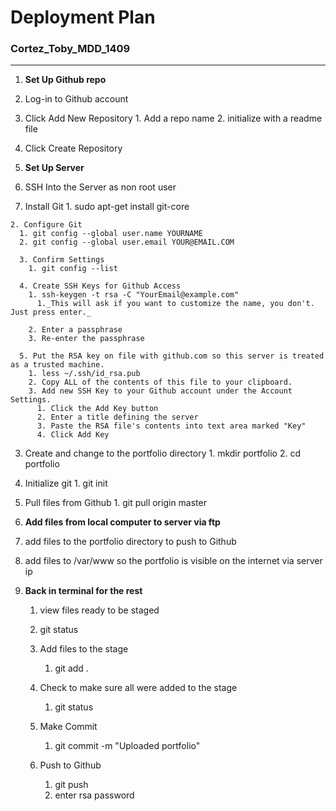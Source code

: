 # Deployment Plan
### Cortez_Toby_MDD_1409
---
1. **Set Up Github repo**
  1. Log-in to Github account
  
  2. Click Add New Repository
    1. Add a repo name
    2. initialize with a readme file
    
  3. Click Create Repository
	
2. **Set Up Server**
  1. SSH Into the Server as non root user
    
  2. Install Git
    1. sudo apt-get install git-core
      
	2. Configure Git
      1. git config --global user.name YOURNAME
	  2. git config --global user.email YOUR@EMAIL.COM
	  	
	  3. Confirm Settings
      	1. git config --list
      	
	  4. Create SSH Keys for Github Access
      	1. ssh-keygen -t rsa -C "YourEmail@example.com"
          1._This will ask if you want to customize the name, you don't. Just press enter._
          
		2. Enter a passphrase
		3. Re-enter the passphrase
		
	  5. Put the RSA key on file with github.com so this server is treated as a trusted machine.
      	1. less ~/.ssh/id_rsa.pub
	  	2. Copy ALL of the contents of this file to your clipboard.
	  	3. Add new SSH Key to your Github account under the Account Settings.
          1. Click the Add Key button
		  2. Enter a title defining the server
		  3. Paste the RSA file's contents into text area marked "Key"
		  4. Click Add Key
		  
  3. Create and change to the portfolio directory
  	1. mkdir portfolio
  	2. cd portfolio
  
  4. Initialize git
  	1. git init
  
  5. Pull files from Github
  	1. git pull origin master
  	
3. **Add files from local computer to server via ftp**
  1. add files to the portfolio directory to push to Github
  2. add files to /var/www so the portfolio is visible on the internet via server ip

4. **Back in terminal for the rest**
	1. view files ready to be staged
	  1. git status
	  
	2. Add files to the stage
		1. git add .
	
	3. Check to make sure all were added to the stage
		1. git status
	
	4. Make Commit
		1. git commit -m "Uploaded portfolio"
		
	5. Push to Github
		1. git push
		3. enter rsa password